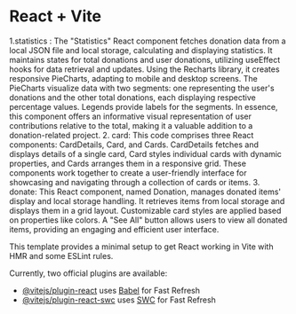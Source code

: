 # React + Vite

1.statistics :
The "Statistics" React component fetches donation data from a local JSON file and local storage, calculating and displaying statistics. It maintains states for total donations and user donations, utilizing useEffect hooks for data retrieval and updates. Using the Recharts library, it creates responsive PieCharts, adapting to mobile and desktop screens. The PieCharts visualize data with two segments: one representing the user's donations and the other total donations, each displaying respective percentage values. Legends provide labels for the segments. In essence, this component offers an informative visual representation of user contributions relative to the total, making it a valuable addition to a donation-related project.
2. card: 
This code comprises three React components: CardDetails, Card, and Cards. CardDetails fetches and displays details of a single card, Card styles individual cards with dynamic properties, and Cards arranges them in a responsive grid. These components work together to create a user-friendly interface for showcasing and navigating through a collection of cards or items.
3. donate:
This React component, named Donation, manages donated items' display and local storage handling. It retrieves items from local storage and displays them in a grid layout. Customizable card styles are applied based on properties like colors. A "See All" button allows users to view all donated items, providing an engaging and efficient user interface.




This template provides a minimal setup to get React working in Vite with HMR and some ESLint rules.

Currently, two official plugins are available:

- [@vitejs/plugin-react](https://github.com/vitejs/vite-plugin-react/blob/main/packages/plugin-react/README.md) uses [Babel](https://babeljs.io/) for Fast Refresh
- [@vitejs/plugin-react-swc](https://github.com/vitejs/vite-plugin-react-swc) uses [SWC](https://swc.rs/) for Fast Refresh
